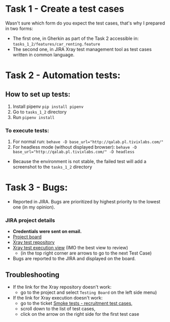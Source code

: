 
# Task 1 - Create a test cases
Wasn't sure which form do you expect the test cases, that's why I prepared in two forms:
- The first one, in Gherkin as part of the Task 2 accessible in: `tasks_1_2/features/car_renting.feature`
- The second one, in JIRA Xray test management tool as test cases written in common language.


# Task 2 - Automation tests:
## How to set up tests:

1. Install pipenv `pip install pipenv`
2. Go to `tasks_1_2` directory
3. Run `pipenv install`

### To execute tests:
1. For normal run: `behave -D base_url="http://qalab.pl.tivixlabs.com/"`
2. For headless mode (without displayed browser): `behave -D base_url="http://qalab.pl.tivixlabs.com/" -D headless`

- Because the environment is not stable, the failed test will add a screenshot to the `tasks_1_2` directory

# Task 3 - Bugs:
- Reported in JIRA. Bugs are prioritized by highest priority to the lowest one (in my opinion).


### JIRA project details
  - **Credentials were sent on email.**
  - [Project board](https://recruitment-task.atlassian.net/jira/software/c/projects/TVXR/boards/2?selectedIssue=TVXR-13)
  - [Xray test repository](https://recruitment-task.atlassian.net/projects/TVXR?selectedItem=com.atlassian.plugins.atlassian-connect-plugin:com.xpandit.plugins.xray__testing-board#!page=test-repository&testPlanId=10001) 
  - [Xray test execution view](https://recruitment-task.atlassian.net/plugins/servlet/ac/com.xpandit.plugins.xray/execution-page?ac.testExecIssueKey=TVXR-17&ac.testIssueKey=TVXR-14) (IMO the best view to review)
    - (in the top right corner are arrows to go to the next Test Case)
  - Bugs are reported to the JIRA and displayed on the board.
    

## Troubleshooting
  - If the link for the Xray repository doesn't work:
    - go to the project and select `Testing Board` on the left side menu)
  - If the link for Xray execution doesn't work:
    - go to the ticket [Smoke tests - recruitment test cases](https://recruitment-task.atlassian.net/browse/TVXR-17), 
    - scroll down to the list of test cases,
    - click on the arrow on the right side for the first test case

